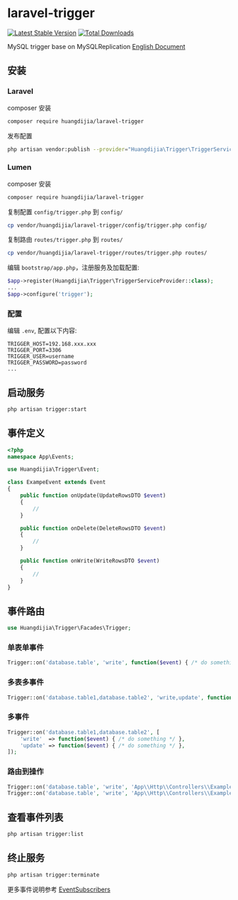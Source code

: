 # laravel-trigger

[![Latest Stable Version](https://poser.pugx.org/huangdijia/laravel-trigger/version.png)](https://packagist.org/packages/huangdijia/laravel-trigger)
[![Total Downloads](https://poser.pugx.org/huangdijia/laravel-trigger/d/total.png)](https://packagist.org/packages/huangdijia/laravel-trigger)

MySQL trigger base on MySQLReplication [English Document](README.md)

## 安装

### Laravel

composer 安装

~~~bash
composer require huangdijia/laravel-trigger
~~~

发布配置

~~~bash
php artisan vendor:publish --provider="Huangdijia\Trigger\TriggerServiceProvider"
~~~

### Lumen

composer 安装

~~~bash
composer require huangdijia/laravel-trigger
~~~

复制配置 `config/trigger.php` 到 `config/`

~~~bash
cp vendor/huangdijia/laravel-trigger/config/trigger.php config/
~~~

复制路由 `routes/trigger.php` 到 `routes/`

~~~bash
cp vendor/huangdijia/laravel-trigger/routes/trigger.php routes/
~~~

编辑 `bootstrap/app.php`，注册服务及加载配置:

~~~php
$app->register(Huangdijia\Trigger\TriggerServiceProvider::class);
...
$app->configure('trigger');
~~~

### 配置

编辑 `.env`, 配置以下内容:

~~~env
TRIGGER_HOST=192.168.xxx.xxx
TRIGGER_PORT=3306
TRIGGER_USER=username
TRIGGER_PASSWORD=password
...
~~~

## 启动服务

~~~bash
php artisan trigger:start
~~~

## 事件定义

~~~php
<?php
namespace App\Events;

use Huangdijia\Trigger\Event;

class ExampeEvent extends Event
{
    public function onUpdate(UpdateRowsDTO $event)
    {
        //
    }

    public function onDelete(DeleteRowsDTO $event)
    {
        //
    }

    public function onWrite(WriteRowsDTO $event)
    {
        //
    }
}
~~~

## 事件路由

~~~php
use Huangdijia\Trigger\Facades\Trigger;
~~~

### 单表单事件

~~~php
Trigger::on('database.table', 'write', function($event) { /* do something */ });
~~~

### 多表多事件

~~~php
Trigger::on('database.table1,database.table2', 'write,update', function($event) { /* do something */ });
~~~

### 多事件

~~~php
Trigger::on('database.table1,database.table2', [
    'write'  => function($event) { /* do something */ },
    'update' => function($event) { /* do something */ },
]);
~~~

### 路由到操作

~~~php
Trigger::on('database.table', 'write', 'App\\Http\\Controllers\\ExampleController'); // call default method 'handle'
Trigger::on('database.table', 'write', 'App\\Http\\Controllers\\ExampleController@write');
~~~

## 查看事件列表

~~~bash
php artisan trigger:list
~~~

## 终止服务

~~~bash
php artisan trigger:terminate
~~~

更多事件说明参考  [EventSubscribers](https://github.com/krowinski/php-mysql-replication/blob/master/src/MySQLReplication/Event/EventSubscribers.php)